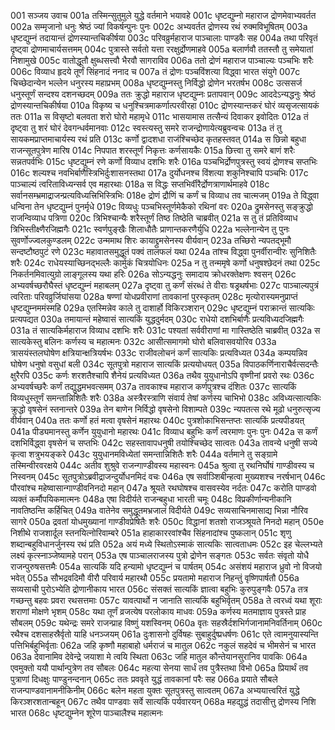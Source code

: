 001  सञ्जय उवाच
001a तस्मिन्सुतुमुले युद्धे वर्तमाने भयावहे
001c धृष्टद्युम्नो महाराज द्रोणमेवाभ्यवर्तत
002a सम्मृजानो धनुः श्रेष्ठं ज्यां विकर्षन्पुनः पुनः
002c अभ्यवर्तत द्रोणस्य रथं रुक्मविभूषितम्
003a धृष्टद्युम्नं तदायान्तं द्रोणस्यान्तचिकीर्षया
003c परिवव्रुर्महाराज पाञ्चालाः पाण्डवैः सह
004a तथा परिवृतं दृष्ट्वा द्रोणमाचार्यसत्तमम्
004c पुत्रास्ते सर्वतो यत्ता ररक्षुर्द्रोणमाहवे
005a बलार्णवौ ततस्तौ तु समेयातां निशामुखे
005c वातोद्धूतौ क्षुब्धसत्त्वौ भैरवौ सागराविव
006a ततो द्रोणं महाराज पाञ्चाल्यः पञ्चभिः शरैः
006c विव्याध हृदये तूर्णं सिंहनादं ननाद च
007a तं द्रोणः पञ्चविंशत्या विद्ध्वा भारत संयुगे
007c चिच्छेदान्येन भल्लेन धनुरस्य महाप्रभम्
008a धृष्टद्युम्नस्तु निर्विद्धो द्रोणेन भरतर्षभ
008c उत्ससर्ज धनुस्तूर्णं सन्दश्य दशनच्छदम्
009a ततः क्रुद्धो महाराज धृष्टद्युम्नः प्रतापवान्
009c आददेऽन्यद्धनुः श्रेष्ठं द्रोणस्यान्तचिकीर्षया
010a विकृष्य च धनुश्चित्रमाकर्णात्परवीरहा
010c द्रोणस्यान्तकरं घोरं व्यसृजत्सायकं ततः
011a स विसृष्टो बलवता शरो घोरो महामृधे
011c भासयामास तत्सैन्यं दिवाकर इवोदितः
012a तं दृष्ट्वा तु शरं घोरं देवगन्धर्वमानवाः
012c स्वस्त्यस्तु समरे राजन्द्रोणायेत्यब्रुवन्वचः
013a तं तु सायकमप्राप्तमाचार्यस्य रथं प्रति
013c कर्णो द्वादशधा राजंश्चिच्छेद कृतहस्तवत्
014a स छिन्नो बहुधा राजन्सूतपुत्रेण मारिष
014c निपपात शरस्तूर्णं निकृत्तः कर्णसायकैः
015a छित्त्वा तु समरे बाणं शरैः सन्नतपर्वभिः
015c धृष्टद्युम्नं रणे कर्णो विव्याध दशभिः शरैः
016a पञ्चभिर्द्रोणपुत्रस्तु स्वयं द्रोणश्च सप्तभिः
016c शल्यश्च नवभिर्बाणैस्त्रिभिर्दुःशासनस्तथा
017a दुर्योधनश्च विंशत्या शकुनिश्चापि पञ्चभिः
017c पाञ्चाल्यं त्वरिताविध्यन्सर्व एव महारथाः
018a स विद्धः सप्तभिर्वीरैर्द्रोणत्राणार्थमाहवे
018c सर्वानसम्भ्रमाद्राजन्प्रत्यविध्यत्त्रिभिस्त्रिभिः
018e द्रोणं द्रौणिं च कर्णं च विव्याध तव चात्मजम्
019a ते विद्ध्वा धन्विना तेन धृष्टद्युम्नं पुनर्मृधे
019c विव्यधुः पञ्चभिस्तूर्णमेकैको रथिनां वरः
020a द्रुमसेनस्तु सङ्क्रुद्धो राजन्विव्याध पत्रिणा
020c त्रिभिश्चान्यैः शरैस्तूर्णं तिष्ठ तिष्ठेति चाब्रवीत्
021a स तु तं प्रतिविव्याध त्रिभिस्तीक्ष्णैरजिह्मगैः
021c स्वर्णपुङ्खैः शिलाधौतैः प्राणान्तकरणैर्युधि
022a भल्लेनान्येन तु पुनः सुवर्णोज्ज्वलकुण्डलम्
022c उन्ममाथ शिरः कायाद्द्रुमसेनस्य वीर्यवान्
023a तच्छिरो न्यपतद्भूमौ सन्दष्टौष्ठपुटं रणे
023c महावातसमुद्धूतं पक्वं तालफलं यथा
024a तांश्च विद्ध्वा पुनर्वीरान्वीरः सुनिशितैः शरैः
024c राधेयस्याच्छिनद्भल्लैः कार्मुकं चित्रयोधिनः
025a न तु तन्ममृषे कर्णो धनुषश्छेदनं तथा
025c निकर्तनमिवात्युग्रो लाङ्गूलस्य यथा हरिः
026a सोऽन्यद्धनुः समादाय क्रोधरक्तेक्षणः श्वसन्
026c अभ्यवर्षच्छरौघैस्तं धृष्टद्युम्नं महाबलम्
027a दृष्ट्वा तु कर्णं संरब्धं ते वीराः षड्रथर्षभाः
027c पाञ्चाल्यपुत्रं त्वरिताः परिवव्रुर्जिघांसया
028a षण्णां योधप्रवीराणां तावकानां पुरस्कृतम्
028c मृत्योरास्यमनुप्राप्तं धृष्टद्युम्नममंस्महि
029a एतस्मिन्नेव काले तु दाशार्हो विकिरञ्शरान्
029c धृष्टद्युम्नं पराक्रान्तं सात्यकिः प्रत्यपद्यत
030a तमायान्तं महेष्वासं सात्यकिं युद्धदुर्मदम्
030c राधेयो दशभिर्बाणैः प्रत्यविध्यदजिह्मगैः
031a तं सात्यकिर्महाराज विव्याध दशभिः शरैः
031c पश्यतां सर्ववीराणां मा गास्तिष्ठेति चाब्रवीत्
032a स सात्यकेस्तु बलिनः कर्णस्य च महात्मनः
032c आसीत्समागमो घोरो बलिवासवयोरिव
033a त्रासयंस्तलघोषेण क्षत्रियान्क्षत्रियर्षभः
033c राजीवलोचनं कर्णं सात्यकिः प्रत्यविध्यत
034a कम्पयन्निव घोषेण धनुषो वसुधां बली
034c सूतपुत्रो महाराज सात्यकिं प्रत्ययोधयत्
035a विपाठकर्णिनाराचैर्वत्सदन्तैः क्षुरैरपि
035c कर्णः शरशतैश्चापि शैनेयं प्रत्यविध्यत
036a तथैव युयुधानोऽपि वृष्णीनां प्रवरो रथः
036c अभ्यवर्षच्छरैः कर्णं तद्युद्धमभवत्समम्
037a तावकाश्च महाराज कर्णपुत्रश्च दंशितः
037c सात्यकिं विव्यधुस्तूर्णं समन्तान्निशितैः शरैः
038a अस्त्रैरस्त्राणि संवार्य तेषां कर्णस्य चाभिभो
038c अविध्यत्सात्यकिः क्रुद्धो वृषसेनं स्तनान्तरे
039a तेन बाणेन निर्विद्धो वृषसेनो विशाम्पते
039c न्यपतत्स रथे मूढो धनुरुत्सृज्य वीर्यवान्
040a ततः कर्णो हतं मत्वा वृषसेनं महारथः
040c पुत्रशोकाभिसन्तप्तः सात्यकिं प्रत्यपीडयत्
041a पीड्यमानस्तु कर्णेन युयुधानो महारथः
041c विव्याध बहुभिः कर्णं त्वरमाणः पुनः पुनः
042a स कर्णं दशभिर्विद्ध्वा वृषसेनं च सप्तभिः
042c सहस्तावापधनुषी तयोश्चिच्छेद सात्वतः
043a तावन्ये धनुषी सज्ये कृत्वा शत्रुभयङ्करे
043c युयुधानमविध्येतां समन्तान्निशितैः शरैः
044a वर्तमाने तु सङ्ग्रामे तस्मिन्वीरवरक्षये
044c अतीव शुश्रुवे राजन्गाण्डीवस्य महास्वनः
045a श्रुत्वा तु रथनिर्घोषं गाण्डीवस्य च निस्वनम्
045c सूतपुत्रोऽब्रवीद्राजन्दुर्योधनमिदं वचः
046a एष सर्वाञ्शिबीन्हत्वा मुख्यशश्च नरर्षभान्
046c पौरवांश्च महेष्वासान्गाण्डीवनिनदो महान्
047a श्रूयते रथघोषश्च वासवस्येव नर्दतः
047c करोति पाण्डवो व्यक्तं कर्मौपयिकमात्मनः
048a एषा विदीर्यते राजन्बहुधा भारती चमूः
048c विप्रकीर्णान्यनीकानि नावतिष्ठन्ति कर्हिचित्
049a वातेनेव समुद्धूतमभ्रजालं विदीर्यते
049c सव्यसाचिनमासाद्य भिन्ना नौरिव सागरे
050a द्रवतां योधमुख्यानां गाण्डीवप्रेषितैः शरैः
050c विद्धानां शतशो राजञ्श्रूयते निनदो महान्
050e निशीथे राजशार्दूल स्तनयित्नोरिवाम्बरे
051a हाहाकाररवांश्चैव सिंहनादांश्च पुष्कलान्
051c शृणु शब्दान्बहुविधानर्जुनस्य रथं प्रति
052a अयं मध्ये स्थितोऽस्माकं सात्यकिः सात्वताधमः
052c इह चेल्लभ्यते लक्ष्यं कृत्स्नाञ्जेष्यामहे परान्
053a एष पाञ्चालराजस्य पुत्रो द्रोणेन सङ्गतः
053c सर्वतः संवृतो योधै राजन्पुरुषसत्तमैः
054a सात्यकिं यदि हन्यामो धृष्टद्युम्नं च पार्षतम्
054c असंशयं महाराज ध्रुवो नो विजयो भवेत्
055a सौभद्रवदिमौ वीरौ परिवार्य महारथौ
055c प्रयतामो महाराज निहन्तुं वृष्णिपार्षतौ
056a सव्यसाची पुरोऽभ्येति द्रोणानीकाय भारत
056c संसक्तं सात्यकिं ज्ञात्वा बहुभिः कुरुपुङ्गवैः
057a तत्र गच्छन्तु बहवः प्रवरा रथसत्तमाः
057c यावत्पार्थो न जानाति सात्यकिं बहुभिर्वृतम्
058a ते त्वरध्वं यथा शूराः शराणां मोक्षणे भृशम्
058c यथा तूर्णं व्रजत्येष परलोकाय माधवः
059a कर्णस्य मतमाज्ञाय पुत्रस्ते प्राह सौबलम्
059c यथेन्द्रः समरे राजन्प्राह विष्णुं यशस्विनम्
060a वृतः सहस्रैर्दशभिर्गजानामनिवर्तिनाम्
060c रथैश्च दशसाहस्रैर्वृतो याहि धनञ्जयम्
061a दुःशासनो दुर्विषहः सुबाहुर्दुष्प्रधर्षणः
061c एते त्वामनुयास्यन्ति पत्तिभिर्बहुभिर्वृताः
062a जहि कृष्णौ महाबाहो धर्मराजं च मातुल
062c नकुलं सहदेवं च भीमसेनं च भारत
063a देवानामिव देवेन्द्रे जयाशा मे त्वयि स्थिता
063c जहि मातुल कौन्तेयानसुरानिव पावकिः
064a एवमुक्तो ययौ पार्थान्पुत्रेण तव सौबलः
064c महत्या सेनया सार्धं तव पुत्रैस्तथा विभो
065a प्रियार्थं तव पुत्राणां दिधक्षुः पाण्डुनन्दनान्
065c ततः प्रववृते युद्धं तावकानां परैः सह
066a प्रयाते सौबले राजन्पाण्डवानामनीकिनीम्
066c बलेन महता युक्तः सूतपुत्रस्तु सात्वतम्
067a अभ्ययात्त्वरितं युद्धे किरञ्शरशतान्बहून्
067c तथैव पाण्डवाः सर्वे सात्यकिं पर्यवारयन्
068a महद्युद्धं तदासीत्तु द्रोणस्य निशि भारत
068c धृष्टद्युम्नेन शूरेण पाञ्चालैश्च महात्मनः

